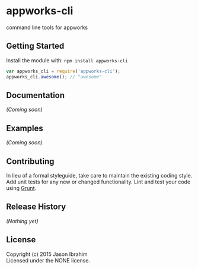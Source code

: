 # appworks-cli

command line tools for appworks

## Getting Started
Install the module with: `npm install appworks-cli`

```javascript
var appworks_cli = require('appworks-cli');
appworks_cli.awesome(); // "awesome"
```

## Documentation
_(Coming soon)_

## Examples
_(Coming soon)_

## Contributing
In lieu of a formal styleguide, take care to maintain the existing coding style. Add unit tests for any new or changed functionality. Lint and test your code using [Grunt](http://gruntjs.com/).

## Release History
_(Nothing yet)_

## License
Copyright (c) 2015 Jason Ibrahim  
Licensed under the NONE license.
